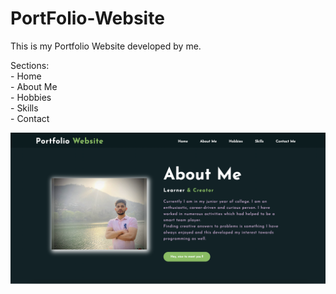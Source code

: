 # PortFolio-Website

This is my Portfolio Website developed by me.
 
 Sections:<br>
     - Home <br>
     - About Me <br>
     - Hobbies <br>
     - Skills <br>
     - Contact <br>
     
<img src="portfolio.png">
